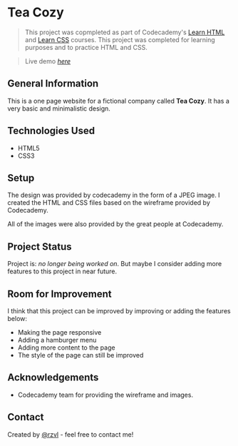 # Tea Cozy

> This project was copmpleted as part of Codecademy's 
[Learn HTML](https://www.codecademy.com/learn/learn-html) and 
[Learn CSS](https://www.codecademy.com/learn/learn-css) courses. This project
was completed for learning purposes and to practice HTML and CSS.

> Live demo [_here_](https://www.example.com)


## General Information

This is a one page website for a fictional company called **Tea Cozy**. It has
a very basic and minimalistic design.


## Technologies Used

- HTML5
- CSS3


## Setup

The design was provided by codecademy in the form of a JPEG image. I created
the HTML and CSS files based on the wireframe provided by Codecademy.

All of the images were also provided by the great people at Codecademy.


## Project Status

Project is: _no longer being worked on_. But maybe I consider adding more
features to this project in near future.


## Room for Improvement

I think that this project can be improved by improving or adding the features
below:

- Making the page responsive
- Adding a hamburger menu
- Adding more content to the page
- The style of the page can still be improved


## Acknowledgements

- Codecademy team for providing the wireframe and images.


## Contact
Created by [@rzvl](https://github.com/rzvl) - feel free to contact me!
